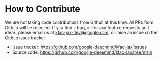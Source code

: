 # How to Contribute

We are not taking code contributions from Github at this time. All PRs from
Github will be rejected.
If you find a bug, or for any feature requests and ideas, please email us at
[kfac-jax-dev@google.com](mailto:kfac-jax-dev@google.com), or raise an issue on
the Github issue tracker.

- Issue tracker: https://github.com/google-deepmind/kfac-jax/issues
- Source code: https://github.com/google-deepmind/kfac-jax/tree/main
